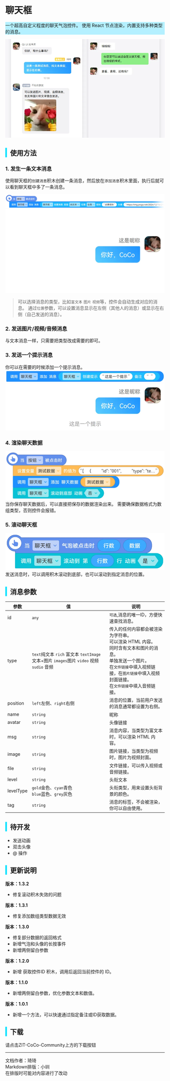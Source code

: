 # 聊天框
<div style="background-color: rgb(180, 240, 255);">
  一个超高自定义程度的聊天气泡控件。
  使用 React 节点渲染，内置支持多种类型的消息。
</div>

![示例：聊天框效果](images/1.png)

<div style="border-left: 5px solid rgb(0, 225, 255); padding-left: 10px;">
<h2>使用方法</h2>
</div>

### 1. 发生一条文本消息
使用聊天框的`创建消息`积木创建一条消息，然后放在`添加消息`积木里面，执行后就可以看到聊天框中多了一条消息。

![积木：添加消息](images/2.png)
![效果：这是CoCo](images/3.png)
>可以选择消息的类型，比如`富文本` `图片` `视频`等，控件会自动生成对应的消息。
通过`位置`参数，可以设置消息显示在左侧（其他人的消息）或显示在右侧（自己发送的消息）。

### 2. 发送图片/视频/音频消息
与文本消息一样，只需要把类型改成需要的即可。

### 3. 发送一个提示消息
你可以在需要的时候添加一个提示消息。
![积木：创建提示](images/4.png)
![效果：这是一个提示](images/5.png)

### 4. 渲染聊天数据
![积木：渲染聊天数据](images/6.png)
当你保存聊天数据后，可以直接把保存的数据渲染出来。
需要确保数据格式为数组类型，否则控件会报错。

### 5. 滚动聊天框
![积木：滚动聊天框](images/7.png)
发送消息时，可以调用积木滚动到底部，也可以滚动到指定消息的位置。

<div style="border-left: 5px solid rgb(0, 225, 255); padding-left: 10px;">
<h2>消息参数</h2>
</div>

|参数|值|说明|
|--|--|--|
|id|`any`|`可选`,消息的唯一ID，方便快速查找消息。|
|type|`text`纯文本 `rich` 富文本 `textImage` 文本+图片 `images`图片 `video` 视频`sudio` 音频|传入的任何内容都会被渲染为字符串。<br>可以渲染 HTML 内容。<br>同时含有文本和图片的消息。<br>单独发送一个图片。<br>在`文件链接`中填入视频链接，在`图片链接`中填入视频封面链接。<br>在`文件链接`中填入音频链接。|
|position|`left`左侧、`right`右侧|消息的位置，当前用户发送的消息通常都设置为右侧。|
|name|`string`|昵称|
|avatar|`string`|头像链接|
|msg|`string`|消息内容，当类型为富文本时，可以渲染 HTML 内容。|
|image|`string`|图片链接，当类型为视频时，图片为视频封面。|
|file|`string`|文件链接，可以传入视频或音频链接。|
|level|`string`|头衔文本|
|levelType|`gold`金色、`cyan`青色<br>`blue`蓝色、`grey`灰色|头衔类型，用来设置头衔背景的颜色。|
|tag|`string`|消息的标签，不会被渲染，你可以自由使用。|

<div style="border-left: 5px solid rgb(0, 225, 255); padding-left: 10px;">
<h2>待开发</h2>
</div>

- 发送动画
- 双击头像
- @ 操作

<div style="border-left: 5px solid rgb(0, 225, 255); padding-left: 10px;">
<h2>更新说明</h2>
</div>

**版本：1.3.2**
- 修复滚动积木失效的问题

**版本：1.3.1**
- 修复添加数组类型数据无效

**版本：1.3.0**
- 修复部分数据的返回格式
- 新增气泡和头像的长按事件
- 新增两侧留白参数

**版本：1.2.0**
- 新增 获取控件ID 积木，调用后返回当前控件的 ID。

**版本：1.1.0**
- 新增两侧留白参数，优化参数文本和数值。

**版本：1.0.1**
- 新增一个方法，可以快速通过指定备注或ID获取数据。

<div style="border-left: 5px solid rgb(0, 225, 255); padding-left: 10px;">
<h2> 下载</h2>
</div>
请点击ZIT-CoCo-Community上方的下载按钮

---
文档作者：琦琦  
Markdown排版：小圳  
在排版时可能对内容进行了改动  